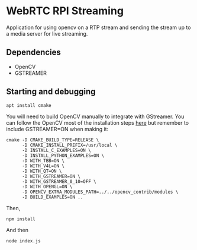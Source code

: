 # WebRTC RPI Streaming
Application for using opencv on a RTP stream and sending the stream up to a media server for live streaming.

## Dependencies
- OpenCV
- GSTREAMER

## Starting and debugging

`apt install cmake`

You will need to build OpenCV manually to integrate with GStreamer. You can follow the OpenCV most of the installation steps [here](https://medium.com/@galaktyk01/how-to-build-opencv-with-gstreamer-b11668fa09c) but remember to include GSTREAMER=ON when making it:

```
cmake -D CMAKE_BUILD_TYPE=RELEASE \
      -D CMAKE_INSTALL_PREFIX=/usr/local \
      -D INSTALL_C_EXAMPLES=ON \
      -D INSTALL_PYTHON_EXAMPLES=ON \
      -D WITH_TBB=ON \
      -D WITH_V4L=ON \
      -D WITH_QT=ON \
      -D WITH_GSTREAMER=ON \
      -D WITH_GSTREAMER_0_10=OFF \
      -D WITH_OPENGL=ON \
      -D OPENCV_EXTRA_MODULES_PATH=../../opencv_contrib/modules \
      -D BUILD_EXAMPLES=ON ..
```

Then,

`npm install`

And then

`node index.js`


